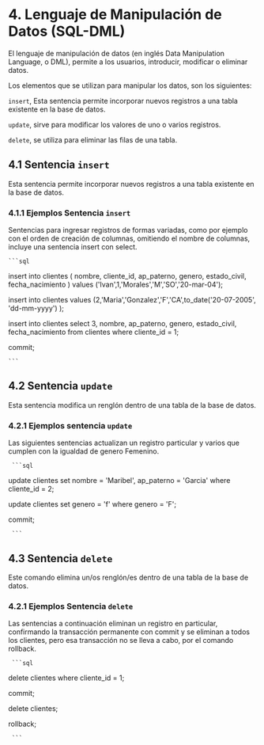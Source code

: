 # 4. Lenguaje de Manipulación de Datos (SQL-DML)

El lenguaje de manipulación de datos (en inglés Data Manipulation Language, o DML),
permite a los usuarios, introducir, modificar o eliminar  datos.

Los elementos que se utilizan para manipular los datos, son los siguientes:

`insert`, Esta sentencia permite incorporar nuevos registros a una tabla existente en la base de datos.

`update`, sirve para modificar los valores de uno o varios registros.

`delete`, se utiliza para eliminar las filas de una tabla.

## 4.1 Sentencia `insert`

Esta sentencia permite incorporar nuevos registros a una tabla existente en la base de datos.

### 4.1.1 Ejemplos Sentencia `insert`

Sentencias para ingresar registros de formas variadas, como por ejemplo con el orden de creación de columnas, omitiendo el nombre de columnas, incluye una sentencia insert con select.

    ```sql
insert into clientes
( nombre,
  cliente_id,
  ap_paterno,
  genero,
  estado_civil,
  fecha_nacimiento
)
values
('Ivan',1,'Morales','M','SO','20-mar-04');

insert into clientes
values
(2,'Maria','Gonzalez','F','CA',to_date('20-07-2005',
'dd-mm-yyyy') );

insert into clientes
select 3,
       nombre,
       ap_paterno,
       genero,
       estado_civil,
       fecha_nacimiento
from clientes
where cliente_id = 1;

commit;
  
    ```

## 4.2 Sentencia `update`

Esta sentencia modifica un renglón dentro de una tabla de la base de datos.

### 4.2.1 Ejemplos sentencia `update`

Las siguientes sentencias actualizan un  registro particular y varios que cumplen con la igualdad de genero Femenino.

     ```sql

update clientes
set nombre = 'Maribel',
    ap_paterno = 'Garcia'
where cliente_id = 2;

update clientes
set genero = 'f'
where genero = 'F';

commit;
  
     ```

## 4.3 Sentencia `delete`

Este comando elimina un/os renglón/es dentro de una tabla de la base de datos.

### 4.2.1 Ejemplos Sentencia `delete`

Las sentencias a continuación eliminan un registro en particular, confirmando la transacción permanente con commit y se eliminan a todos los clientes, pero esa transacción no se lleva a cabo, por el comando rollback.

     ```sql

delete clientes
where cliente_id = 1;

commit;

delete clientes;

rollback;
  
     ```